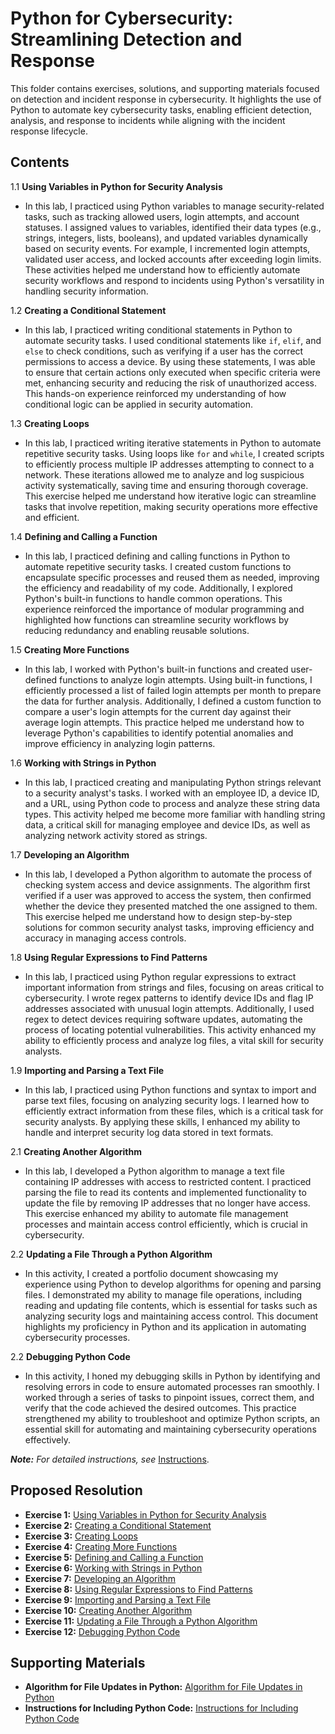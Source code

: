 # Python for Cybersecurity: Streamlining Detection and Response

This folder contains exercises, solutions, and supporting materials focused on detection and incident response in cybersecurity. It highlights the use of Python to automate key cybersecurity tasks, enabling efficient detection, analysis, and response to incidents while aligning with the incident response lifecycle.

## Contents
1.1  **Using Variables in Python for Security Analysis** 
- In this lab, I practiced using Python variables to manage security-related tasks, such as tracking allowed users, login attempts, and account statuses. I assigned values to variables, identified their data types (e.g., strings, integers, lists, booleans), and updated variables dynamically based on security events. For example, I incremented login attempts, validated user access, and locked accounts after exceeding login limits. These activities helped me understand how to efficiently automate security workflows and respond to incidents using Python's versatility in handling security information.

1.2  **Creating a Conditional Statement** 
- In this lab, I practiced writing conditional statements in Python to automate security tasks. I used conditional statements like `if`, `elif`, and `else` to check conditions, such as verifying if a user has the correct permissions to access a device. By using these statements, I was able to ensure that certain actions only executed when specific criteria were met, enhancing security and reducing the risk of unauthorized access. This hands-on experience reinforced my understanding of how conditional logic can be applied in security automation.

1.3  **Creating Loops** 
- In this lab, I practiced writing iterative statements in Python to automate repetitive security tasks. Using loops like `for` and `while`, I created scripts to efficiently process multiple IP addresses attempting to connect to a network. These iterations allowed me to analyze and log suspicious activity systematically, saving time and ensuring thorough coverage. This exercise helped me understand how iterative logic can streamline tasks that involve repetition, making security operations more effective and efficient.

1.4  **Defining and Calling a Function** 
- In this lab, I practiced defining and calling functions in Python to automate repetitive security tasks. I created custom functions to encapsulate specific processes and reused them as needed, improving the efficiency and readability of my code. Additionally, I explored Python's built-in functions to handle common operations. This experience reinforced the importance of modular programming and highlighted how functions can streamline security workflows by reducing redundancy and enabling reusable solutions.

1.5  **Creating More Functions** 
- In this lab, I worked with Python's built-in functions and created user-defined functions to analyze login attempts. Using built-in functions, I efficiently processed a list of failed login attempts per month to prepare the data for further analysis. Additionally, I defined a custom function to compare a user's login attempts for the current day against their average login attempts. This practice helped me understand how to leverage Python's capabilities to identify potential anomalies and improve efficiency in analyzing login patterns.

1.6  **Working with Strings in Python** 
- In this lab, I practiced creating and manipulating Python strings relevant to a security analyst's tasks. I worked with an employee ID, a device ID, and a URL, using Python code to process and analyze these string data types. This activity helped me become more familiar with handling string data, a critical skill for managing employee and device IDs, as well as analyzing network activity stored as strings.

1.7  **Developing an Algorithm** 
- In this lab, I developed a Python algorithm to automate the process of checking system access and device assignments. The algorithm first verified if a user was approved to access the system, then confirmed whether the device they presented matched the one assigned to them. This exercise helped me understand how to design step-by-step solutions for common security analyst tasks, improving efficiency and accuracy in managing access controls.

1.8  **Using Regular Expressions to Find Patterns** 
- In this lab, I practiced using Python regular expressions to extract important information from strings and files, focusing on areas critical to cybersecurity. I wrote regex patterns to identify device IDs and flag IP addresses associated with unusual login attempts. Additionally, I used regex to detect devices requiring software updates, automating the process of locating potential vulnerabilities. This activity enhanced my ability to efficiently process and analyze log files, a vital skill for security analysts.

1.9  **Importing and Parsing a Text File** 
- In this lab, I practiced using Python functions and syntax to import and parse text files, focusing on analyzing security logs. I learned how to efficiently extract information from these files, which is a critical task for security analysts. By applying these skills, I enhanced my ability to handle and interpret security log data stored in text formats.

2.1  **Creating Another Algorithm** 
- In this lab, I developed a Python algorithm to manage a text file containing IP addresses with access to restricted content. I practiced parsing the file to read its contents and implemented functionality to update the file by removing IP addresses that no longer have access. This exercise enhanced my ability to automate file management processes and maintain access control efficiently, which is crucial in cybersecurity.

2.2  **Updating a File Through a Python Algorithm** 
- In this activity, I created a portfolio document showcasing my experience using Python to develop algorithms for opening and parsing files. I demonstrated my ability to manage file operations, including reading and updating file contents, which is essential for tasks such as analyzing security logs and maintaining access control. This document highlights my proficiency in Python and its application in automating cybersecurity processes.

2.2  **Debugging Python Code** 
- In this activity, I honed my debugging skills in Python by identifying and resolving errors in code to ensure automated processes ran smoothly. I worked through a series of tasks to pinpoint issues, correct them, and verify that the code achieved the desired outcomes. This practice strengthened my ability to troubleshoot and optimize Python scripts, an essential skill for automating and maintaining cybersecurity operations effectively.

***Note:** For detailed instructions, see* [Instructions](Instructions.md).

## Proposed Resolution
- **Exercise 1:** [Using Variables in Python for Security Analysis](https://github.com/Hugh-Kumbi/Cybersecurity-Portfolio/blob/main/VIII.%20Python%20Automation/1.1%20Using%20Variables%20in%20Python%20for%20Security%20Analysis.ipynb)
- **Exercise 2:** [Creating a Conditional Statement](https://github.com/Hugh-Kumbi/Cybersecurity-Portfolio/blob/main/VIII.%20Python%20Automation/1.2%20Create%20a%20Conditional%20Statement.ipynb)
- **Exercise 3:** [Creating Loops](https://github.com/Hugh-Kumbi/Cybersecurity-Portfolio/blob/main/VIII.%20Python%20Automation/1.3%20Create%20Loops.ipynb)
- **Exercise 4:** [Creating More Functions](https://github.com/Hugh-Kumbi/Cybersecurity-Portfolio/blob/main/VIII.%20Python%20Automation/1.4%20Creating%20More%20Functions.ipynb)
- **Exercise 5:** [Defining and Calling a Function](https://github.com/Hugh-Kumbi/Cybersecurity-Portfolio/blob/main/VIII.%20Python%20Automation/1.5%20Defining%20and%20Calling%20a%20Function.ipynb)
- **Exercise 6:** [Working with Strings in Python](https://github.com/Hugh-Kumbi/Cybersecurity-Portfolio/blob/main/VIII.%20Python%20Automation/1.6%20Working%20With%20Strings%20in%20Python.ipynb)
- **Exercise 7:** [Developing an Algorithm](https://github.com/Hugh-Kumbi/Cybersecurity-Portfolio/blob/main/VIII.%20Python%20Automation/1.7%20Developing%20an%20Algorithm.ipynb)
- **Exercise 8:** [Using Regular Expressions to Find Patterns](https://github.com/Hugh-Kumbi/Cybersecurity-Portfolio/blob/main/VIII.%20Python%20Automation/1.8%20Using%20Regular%20Expressions%20to%20Find%20Patterns.ipynb)
- **Exercise 9:** [Importing and Parsing a Text File](https://github.com/Hugh-Kumbi/Cybersecurity-Portfolio/blob/main/VIII.%20Python%20Automation/1.9%20Importing%20and%20Parsing%20a%20Text%20File.ipynb)
- **Exercise 10:** [Creating Another Algorithm](https://github.com/Hugh-Kumbi/Cybersecurity-Portfolio/blob/main/VIII.%20Python%20Automation/2.1%20Creating%20Another%20Algorithm.ipynb)
- **Exercise 11:** [Updating a File Through a Python Algorithm](https://github.com/Hugh-Kumbi/Cybersecurity-Portfolio/blob/main/VIII.%20Python%20Automation/2.2%20Updating%20a%20File%20Through%20a%20Python%20Algorithm.ipynb)
 - **Exercise 12:** [Debugging Python Code](https://github.com/Hugh-Kumbi/Cybersecurity-Portfolio/blob/main/VIII.%20Python%20Automation/2.3%20Debugging%20Python%20Code.ipynb)

## Supporting Materials
- **Algorithm for File Updates in Python:** [Algorithm for File Updates in Python](https://github.com/Hugh-Kumbi/Cybersecurity-Portfolio/blob/main/VIII.%20Python%20Automation/Algorithm%20for%20File%20Updates%20in%20Python.pdf)
- **Instructions for Including Python Code:** [Instructions for Including Python Code](https://github.com/Hugh-Kumbi/Cybersecurity-Portfolio/blob/main/VIII.%20Python%20Automation/Instructions%20for%20Including%20Python%20Code.pdf)
